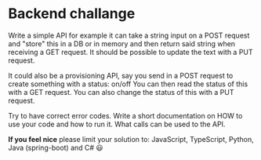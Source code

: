 # Backend challange

Write a simple API for example it can take a string input on a POST request and "store" this in a DB or in memory and then return said string when receiving a GET request.
It should be possible to update the text with a PUT request.

It could also be a provisioning API, say you send in a POST request to create something with a status: on/off
You can then read the status of this with a GET request.
You can also change the status of this with a PUT request.

Try to have correct error codes. Write a short documentation on HOW to use your code and how to run it. What calls can be used to the API.

**If you feel nice** please limit your solution to: JavaScript, TypeScript, Python, Java (spring-boot) and C# :smiley:
